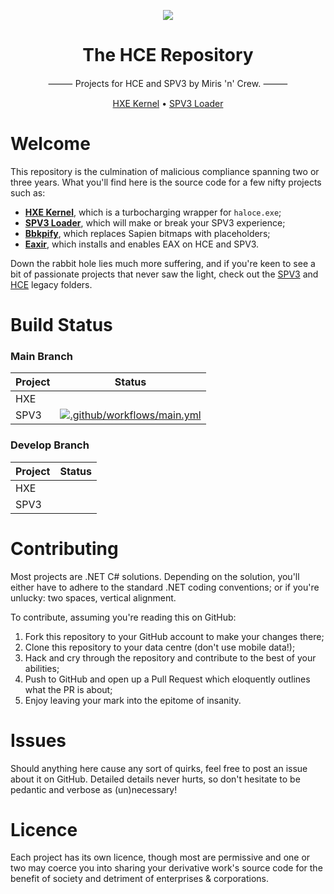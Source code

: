 <html>
    <p align="center">
        <img src="https://user-images.githubusercontent.com/10241434/98432647-3b609e80-20fb-11eb-8afe-3a97574407f5.png">
    </p>
    <h1 align="center">The HCE Repository</h1>
    <p align="center">
        ⸻ Projects for HCE and SPV3 by Miris 'n' Crew. ⸻
    </p>
    <p align="center">
        <a href="hxe/kernel">HXE Kernel</a>
        •
        <a href="spv3/loader">SPV3 Loader</a>
        <a href="spv3/loader"></a>
    </p>
</html>

# Welcome

This repository is the culmination of malicious compliance spanning two or three years. What you'll find here is the source code for a few nifty projects such as:

- **[HXE Kernel](hxe/kernel)**, which is a turbocharging wrapper for `haloce.exe`;
- **[SPV3 Loader](spv3/loader)**, which will make or break your SPV3 experience;
- **[Bbkpify](spv3/legacy/bbkpify)**, which replaces Sapien bitmaps with placeholders;
- **[Eaxir](hce/eaxir)**, which installs and enables EAX on HCE and SPV3.

Down the rabbit hole lies much more suffering, and if you're keen to see a bit of passionate projects that never saw the light, check out the [SPV3](spv3/legacy) and [HCE](hce/legacy) legacy folders.

# Build Status

### Main Branch
| Project    | Status     |
| ---------- | ---------- |
| HXE        |            |
| SPV3       | [![.github/workflows/main.yml](https://github.com/HaloSPV3/HCE/actions/workflows/main.yml/badge.svg)](https://github.com/HaloSPV3/HCE/actions/workflows/main.yml) |
### Develop Branch
| Project    | Status     |
| ---------- | ---------- |
| HXE        |            |
| SPV3       |            |


# Contributing

Most projects are .NET C# solutions. Depending on the solution, you'll either have to adhere to the standard .NET coding conventions; or if you're unlucky: two spaces, vertical alignment.

To contribute, assuming you're reading this on GitHub:

1. Fork this repository to your GitHub account to make your changes there;
2. Clone this repository to your data centre (don't use mobile data!);
3. Hack and cry through the repository and contribute to the best of your abilities;
4. Push to GitHub and open up a Pull Request which eloquently outlines what the PR is about;
5. Enjoy leaving your mark into the epitome of insanity.

# Issues

Should anything here cause any sort of quirks, feel free to post an issue about it on GitHub. Detailed details never hurts, so don't hesitate to be pedantic and verbose as (un)necessary!

# Licence

Each project has its own licence, though most are permissive and one or two may coerce you into sharing your derivative work's source code for the benefit of society and detriment of enterprises & corporations.
